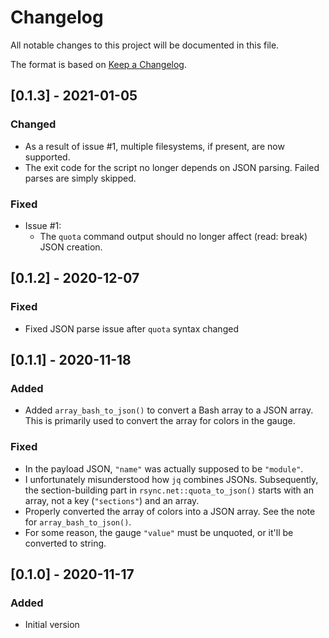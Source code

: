 # Changelog
All notable changes to this project will be documented in this file.

The format is based on [Keep a Changelog](https://keepachangelog.com/en/1.0.0/).

## [0.1.3] - 2021-01-05
### Changed
- As a result of issue #1, multiple filesystems, if present, are now supported.
- The exit code for the script no longer depends on JSON parsing. Failed parses are simply skipped.

### Fixed
- Issue #1:
    - The `quota` command output should no longer affect (read: break) JSON creation.

## [0.1.2] - 2020-12-07
### Fixed
- Fixed JSON parse issue after `quota` syntax changed

## [0.1.1] - 2020-11-18
### Added
- Added `array_bash_to_json()` to convert a Bash array to a JSON array. This is primarily used to convert the array for colors in the gauge.

### Fixed
- In the payload JSON, `"name"` was actually supposed to be `"module"`.
- I unfortunately misunderstood how `jq` combines JSONs. Subsequently, the section-building part in `rsync.net::quota_to_json()` starts with an array, not a key (`"sections"`) and an array.
- Properly converted the array of colors into a JSON array. See the note for `array_bash_to_json()`.
- For some reason, the gauge `"value"` must be unquoted, or it'll be converted to string.

## [0.1.0] - 2020-11-17
### Added
- Initial version
